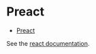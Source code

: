 # Preact

<!-- >> TOC >> -->

- [Preact](#preact)
<!-- << TOC << -->

See the [react documentation](./react.md).
